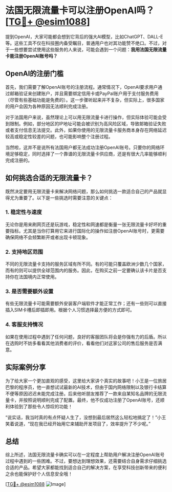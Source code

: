 # 法国无限流量卡可以注册OpenAI吗？[[TG💪+ @esim1088](https://t.me/s/esim1088)]

提到OpenAI，大家可能都会想到它背后的强大AI模型，比如ChatGPT、DALL-E等。这些工具不仅在科技圈内备受瞩目，普通用户也对其功能赞不绝口。不过，对于一些想要尝试使用这些服务的人来说，可能会遇到一个问题：**我用法国无限流量卡能注册OpenAI账号吗？**

## OpenAI的注册门槛

首先，我们需要了解OpenAI账号的注册流程。通常情况下，OpenAI要求用户通过邮箱验证来创建账户，并且需要绑定信用卡或PayPal账户用于支付服务费用（尽管有些基础功能是免费的）。这一步骤听起来并不复杂，但实际上，很多国家的用户会因为各种原因无法顺利完成注册。

对于法国用户来说，虽然理论上可以用无限流量卡进行操作，但实际体验可能会受到限制。例如，部分地区的IP地址可能会被识别为高风险区域，导致邮箱验证失败或者支付信息无法提交。此外，如果你使用的无限流量卡服务商本身存在网络延迟较高或稳定性较差的问题，也可能影响整个注册过程。

当然啦，这并不是说所有法国用户都无法成功注册OpenAI账号。只要你的网络环境足够稳定，同时选择了一个靠谱的无限流量卡供应商，还是有很大几率能够顺利完成注册的。

## 如何挑选合适的无限流量卡？

既然决定要用无限流量卡来解决网络问题，那么如何挑选一款适合自己的产品就显得尤为重要了。以下是一些挑选时需要注意的关键点：

### 1. 稳定性与速度
无论你是用来刷网页还是玩游戏，稳定性和网速都是衡量一张无限流量卡好坏的重要指标。尤其是当你打算用它来进行国际化的操作如注册OpenAI账号时，更需要确保网络不会频繁断开或者出现卡顿现象。

### 2. 支持地区范围
不同的无限流量卡支持的服务区域有所不同。有的可能只覆盖欧洲少数几个国家，而有的则可以提供全球范围内的服务。因此，在购买之前一定要确认该卡片是否支持你在法国境内正常使用。

### 3. 是否需要额外设置
有些无限流量卡可能需要额外安装客户端软件才能正常工作；还有一些则可以直接插入SIM卡槽后即插即用。根据个人习惯选择最方便的方式即可。

### 4. 客服支持情况
如果在使用过程中遇到了任何问题，良好的客服团队将会是你强有力的后盾。所以在选购时不妨多看看其他消费者的评价，看看他们对这家公司的售后服务是否满意。

## 实际案例分享

为了给大家一个更加直观的感受，这里给大家讲个真实的故事吧！小王是一位旅居巴黎的程序员，他一直想试试最新的AI技术，但由于国内网络限制以及银行卡结算不便等原因迟迟未能完成注册。后来他听朋友推荐了一款来自某知名品牌的无限流量卡，并按照说明顺利完成了配置。最终，他不仅成功注册了OpenAI账号，还顺利体验到了那些令人惊叹的功能！

“说实话，我当时真的有点怀疑人生了，没想到最后居然这么轻松地搞定了！”小王笑着说道，“现在我已经开始用它来辅助开发项目了，效率提升了不少呢。”

## 总结

综上所述，法国无限流量卡确实可以在一定程度上帮助用户解决注册OpenAI账号过程中遇到的一些困难。不过，要想达到理想效果，还需要结合自身需求仔细挑选合适的产品。希望大家都能找到适合自己的解决方案，在享受科技创新带来的便利之余也能保护好个人信息安全哦！

[[TG💪+ @esim1088](https://t.me/s/esim1088) ![Image](https://i.postimg.cc/4NQfJmqS/Snipaste-2025-05-13-00-14-12.png)]